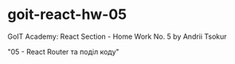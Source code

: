 # goit-react-hw-05

GoIT Academy: React Section - Home Work No. 5 by Andrii Tsokur

"05 - React Router та поділ коду"
